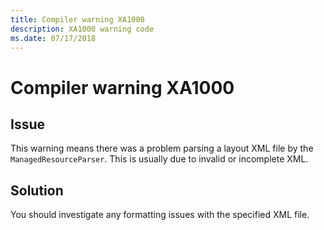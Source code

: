 ```yaml
---
title: Compiler warning XA1000
description: XA1000 warning code
ms.date: 07/17/2018
---
```

# Compiler warning XA1000

## Issue

This warning means there was a problem parsing a layout XML file
by the `ManagedResourceParser`. This is usually due to invalid or
incomplete XML.

## Solution

You should investigate any formatting issues with the specified XML file.